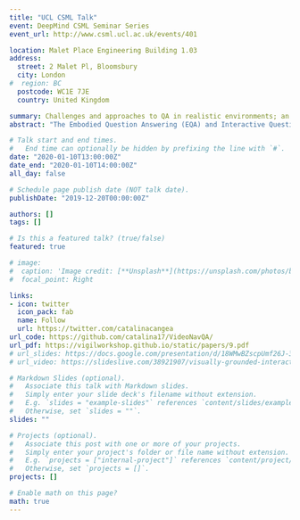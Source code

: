 ```yaml
---
title: "UCL CSML Talk"
event: DeepMind CSML Seminar Series
event_url: http://www.csml.ucl.ac.uk/events/401

location: Malet Place Engineering Building 1.03
address:
  street: 2 Malet Pl, Bloomsbury
  city: London
#  region: BC
  postcode: WC1E 7JE
  country: United Kingdom

summary: Challenges and approaches to QA in realistic environments; an introduction to VideoNavQA, an alternative take on EQA.
abstract: "The Embodied Question Answering (EQA) and Interactive Question Answering (IQA) tasks were recently introduced as a means to study the capabilities of agents in rich, realistic 3D environments, requiring both navigation and reasoning to achieve success. Each of these skills typically needs a different approach, which should nevertheless be smoothly integrated with the rest of the system leveraged by the agent. However, initial approaches either suffer from potentially weaker performance than when using a language-only model or are preceded by additional hand-engineered steps. This talk will provide an overview of the existing work on this thread and describe in more detail our recent study (published at BMVC 2019, spotlight talk at ViGIL@NeurIPS 2019), VideoNavQA: Bridging the Gap between Visual and Embodied Question Answering. Here, we investigate the feasibility of EQA-type tasks by building a novel benchmark, which contains pairs of questions and videos generated in the House3D environment. While removing the navigation and action selection requirements from EQA, we increase the difficulty of the visual reasoning component via a much larger question space, tackling the sort of complex reasoning questions that make QA tasks challenging. By designing and evaluating several VQA-style models on the dataset, we establish a novel way of evaluating EQA feasibility given existing methods, while highlighting the difficulty of the problem even in the most ideal setting."

# Talk start and end times.
#   End time can optionally be hidden by prefixing the line with `#`.
date: "2020-01-10T13:00:00Z"
date_end: "2020-01-10T14:00:00Z"
all_day: false

# Schedule page publish date (NOT talk date).
publishDate: "2019-12-20T00:00:00Z"

authors: []
tags: []

# Is this a featured talk? (true/false)
featured: true

# image:
#  caption: 'Image credit: [**Unsplash**](https://unsplash.com/photos/bzdhc5b3Bxs)'
#  focal_point: Right

links:
- icon: twitter
  icon_pack: fab
  name: Follow
  url: https://twitter.com/catalinacangea
url_code: https://github.com/catalina17/VideoNavQA/
url_pdf: https://vigilworkshop.github.io/static/papers/9.pdf
# url_slides: https://docs.google.com/presentation/d/18WMwBZscpUmf26J-3aYp0HpqXF_9GPEYfUP64jX0T1I/edit#slide=id.p
# url_video: https://slideslive.com/38921907/visually-grounded-interaction-and-language-2

# Markdown Slides (optional).
#   Associate this talk with Markdown slides.
#   Simply enter your slide deck's filename without extension.
#   E.g. `slides = "example-slides"` references `content/slides/example-slides.md`.
#   Otherwise, set `slides = ""`.
slides: ""

# Projects (optional).
#   Associate this post with one or more of your projects.
#   Simply enter your project's folder or file name without extension.
#   E.g. `projects = ["internal-project"]` references `content/project/deep-learning/index.md`.
#   Otherwise, set `projects = []`.
projects: []

# Enable math on this page?
math: true
---
```

